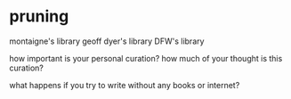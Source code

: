 # pruning 

montaigne's library 
geoff dyer's library 
DFW's library 

how important is your personal curation? how much of your thought is this curation? 

what happens if you try to write without any books or internet? 

